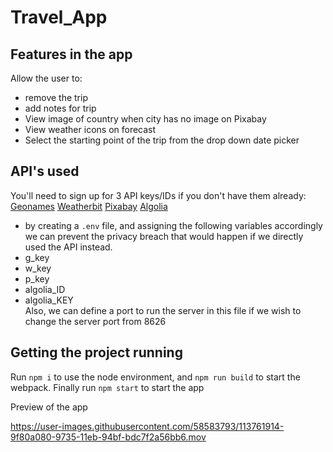 # Travel_App
## Features in the app
Allow the user to:
- remove the trip
- add notes for trip
- View image of country when city has no image on Pixabay
- View weather icons on forecast
- Select the starting point of the trip from the drop down date picker

## API's used

You'll need to sign up for 3 API keys/IDs if you don't have them already:
[Geonames](https://www.geonames.org/)
[Weatherbit](https://www.weatherbit.io/api)
[Pixabay](https://pixabay.com/api/docs) [Algolia](https://community.algolia.com/places/documentation.html)

- by creating a `.env` file, and assigning the following variables accordingly we can prevent the privacy breach that would happen if we directly used the API instead.
- g_key       
- w_key     
- p_key        
- algolia_ID    
- algolia_KEY  
Also, we can define a port to run the server in this file if we wish to change the server port from 8626

## Getting the project running

Run `npm i` to use the node environment, and `npm run build` to start the webpack. Finally run `npm start` to start the app

Preview of the app

https://user-images.githubusercontent.com/58583793/113761914-9f80a080-9735-11eb-94bf-bdc7f2a56bb6.mov


